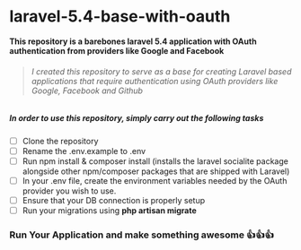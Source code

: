 # laravel-5.4-base-with-oauth
**This repository is a barebones laravel 5.4 application with OAuth authentication from providers like 
Google and Facebook**

>###### I created this repository to serve as a base for creating Laravel based applications that require authentication using OAuth providers like Google, Facebook and Github

##### In order to use this repository, simply carry out the following tasks

 - [ ] Clone the repository
 - [ ] Rename the .env.example to .env
 - [ ]  Run npm install & composer install (installs the laravel socialite package alongside other npm/composer packages that are shipped with Laravel)
 - [ ] In your .env file, create the environment variables needed by the OAuth provider you wish to use.
 - [ ] Ensure that your DB connection is properly setup
 - [ ] Run your migrations using **php artisan migrate**
    
### Run Your Application and make something awesome :thumbsup::thumbsup::thumbsup:


